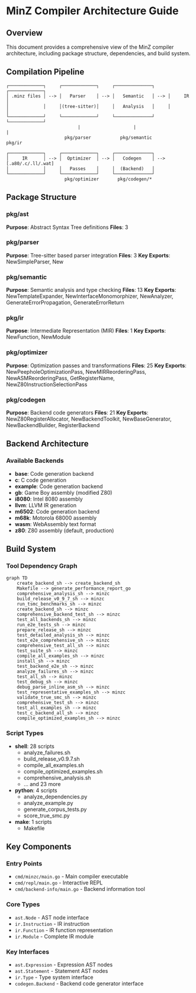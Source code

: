 # MinZ Compiler Architecture Guide

## Overview

This document provides a comprehensive view of the MinZ compiler architecture,
including package structure, dependencies, and build system.

## Compilation Pipeline

```
┌─────────────┐     ┌─────────────┐     ┌──────────────┐     ┌─────────────┐
│ .minz files │ --> │   Parser    │ --> │   Semantic   │ --> │     IR      │
│             │     │(tree-sitter)│     │   Analysis   │     │             │
└─────────────┘     └─────────────┘     └──────────────┘     └─────────────┘
                           |                    |                     |
                      pkg/parser           pkg/semantic          pkg/ir

┌─────────────┐     ┌─────────────┐     ┌──────────────┐
│     IR      │ --> │  Optimizer  │ --> │   Codegen    │ --> [.a80/.c/.ll/.wat]
│             │     │   Passes    │     │  (Backend)   │
└─────────────┘     └─────────────┘     └──────────────┘
                      pkg/optimizer       pkg/codegen/*
```

## Package Structure

### pkg/ast
**Purpose**: Abstract Syntax Tree definitions
**Files**: 3

### pkg/parser
**Purpose**: Tree-sitter based parser integration
**Files**: 3
**Key Exports**: NewSimpleParser, New

### pkg/semantic
**Purpose**: Semantic analysis and type checking
**Files**: 13
**Key Exports**: NewTemplateExpander, NewInterfaceMonomorphizer, NewAnalyzer, GenerateErrorPropagation, GenerateErrorReturn

### pkg/ir
**Purpose**: Intermediate Representation (MIR)
**Files**: 1
**Key Exports**: NewFunction, NewModule

### pkg/optimizer
**Purpose**: Optimization passes and transformations
**Files**: 25
**Key Exports**: NewPeepholeOptimizationPass, NewMIRReorderingPass, NewASMReorderingPass, GetRegisterName, NewZ80InstructionSelectionPass

### pkg/codegen
**Purpose**: Backend code generators
**Files**: 21
**Key Exports**: NewZ80RegisterAllocator, NewBackendToolkit, NewBaseGenerator, NewBackendBuilder, RegisterBackend

## Backend Architecture

### Available Backends
- **base**: Code generation backend
- **c**: C code generation
- **example**: Code generation backend
- **gb**: Game Boy assembly (modified Z80)
- **i8080**: Intel 8080 assembly
- **llvm**: LLVM IR generation
- **m6502**: Code generation backend
- **m68k**: Motorola 68000 assembly
- **wasm**: WebAssembly text format
- **z80**: Z80 assembly (default, production)

## Build System

### Tool Dependency Graph
```mermaid
graph TD
    create_backend_sh --> create_backend_sh
    Makefile --> generate_performance_report_go
    comprehensive_analysis_sh --> minzc
    build_release_v0_9_7_sh --> minzc
    run_tsmc_benchmarks_sh --> minzc
    create_backend_sh --> minzc
    comprehensive_backend_test_sh --> minzc
    test_all_backends_sh --> minzc
    run_e2e_tests_sh --> minzc
    prepare_release_sh --> minzc
    test_detailed_analysis_sh --> minzc
    test_e2e_comprehensive_sh --> minzc
    comprehensive_test_all_sh --> minzc
    test_suite_sh --> minzc
    compile_all_examples_sh --> minzc
    install_sh --> minzc
    test_backend_e2e_sh --> minzc
    analyze_failures_sh --> minzc
    test_all_sh --> minzc
    test_debug_sh --> minzc
    debug_parse_inline_asm_sh --> minzc
    test_representative_examples_sh --> minzc
    validate_true_smc_sh --> minzc
    comprehensive_test_sh --> minzc
    test_all_examples_sh --> minzc
    test_c_backend_all_sh --> minzc
    compile_optimized_examples_sh --> minzc
```

### Script Types
- **shell**: 28 scripts
  - analyze_failures.sh
  - build_release_v0.9.7.sh
  - compile_all_examples.sh
  - compile_optimized_examples.sh
  - comprehensive_analysis.sh
  - ... and 23 more
- **python**: 4 scripts
  - analyze_dependencies.py
  - analyze_example.py
  - generate_corpus_tests.py
  - score_true_smc.py
- **make**: 1 scripts
  - Makefile

## Key Components

### Entry Points
- `cmd/minzc/main.go` - Main compiler executable
- `cmd/repl/main.go` - Interactive REPL
- `cmd/backend-info/main.go` - Backend information tool

### Core Types
- `ast.Node` - AST node interface
- `ir.Instruction` - IR instruction
- `ir.Function` - IR function representation
- `ir.Module` - Complete IR module

### Key Interfaces
- `ast.Expression` - Expression AST nodes
- `ast.Statement` - Statement AST nodes
- `ir.Type` - Type system interface
- `codegen.Backend` - Backend code generator interface

